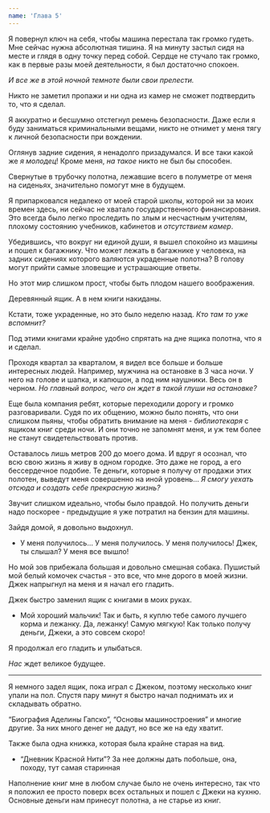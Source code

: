 ```yaml
---
name: 'Глава 5'
---
```


Я повернул ключ на себя, чтобы машина перестала так громко гудеть. Мне сейчас нужна абсолютная тишина. Я на минуту
застыл сидя на месте и глядя в одну точку перед собой. Сердце не стучало так громко, как в первые разы моей
деятельности, я был достаточно спокоен.

_И все же в этой ночной темноте были свои прелести._

Никто не заметил пропажи и ни одна из камер не сможет подтвердить то, что я сделал.

Я аккуратно и бесшумно отстегнул ремень безопасности. Даже если я буду заниматься криминальными вещами, никто не отнимет
у меня тягу к личной безопасности при вождении.

Оглянув задние сидения, я ненадолго призадумался. И все таки какой же _я молодец_! Кроме меня, _на такое_ никто не был
бы способен.

Свернутые в трубочку полотна, лежавшие всего в полуметре от меня на сиденьях, значительно помогут мне в будущем.

Я припарковался недалеко от моей старой школы, которой ни за моих времен здесь, ни сейчас не хватало государственного
финансирования. Это всегда было легко проследить по злым и несчастным учителям, плохому состоянию учебников, кабинетов и
_отсутствием камер_.

Убедившись, что вокруг ни единой души, я вышел спокойно из машины и пошел к багажнику. Что может лежать в багажнике у
человека, на задних сидениях которого валяются украденные полотна? В голову могут прийти самые зловещие и устрашающие
ответы.

Но этот мир слишком прост, чтобы быть плодом нашего воображения.

Деревянный ящик. А в нем книги накиданы.

Кстати, тоже украденные, но это было неделю назад. _Кто там то уже вспомнит?_

Под этими книгами крайне удобно спрятать на дне ящика полотна, что я и сделал.

Проходя квартал за кварталом, я видел все больше и больше интересных людей. Например, мужчина на остановке в 3 часа ночи.
У него на голове и шапка, и капюшон, а под ним наушники. Весь он в черном. _Но главный вопрос, чего он ждет в такой
глуши на остановке?_

Еще была компания ребят, которые переходили дорогу и громко разговаривали. Судя по их общению, можно было понять, что они
слишком пьяны, чтобы обратить внимание на меня - _библиотекаря_ с ящиком книг среди ночи. И они точно не запомнят меня,
и уж тем более не станут свидетельствовать против.

Оставалось лишь метров 200 до моего дома. И вдруг я осознал, что всю свою жизнь я живу в одном городке. Это даже не
город, а его бессердечное подобие. Те деньги, которые я получу от продажи этих полотен, выведут меня совершенно на иной
уровень… _Я смогу уехать отсюда и создать себе прекрасную жизнь?_

Звучит слишком идеально, чтобы было правдой. Но получить деньги надо поскорее - предыдущие я уже потратил на бензин для
машины.

Зайдя домой, я довольно выдохнул.

- У меня получилось… У меня получилось. У меня получилось! Джек, ты слышал? У меня все вышло!

Но мой зов прибежала большая и довольно смешная собака. Пушистый мой белый комочек счастья - это все, что мне дорого в
моей жизни. Джек напрыгнул на меня и я начал его гладить.

Джек быстро заменил ящик с книгами в моих руках.

- Мой хороший мальчик! Так и быть, я куплю тебе самого лучшего корма и лежанку. Да, лежанку! Самую мягкую! Как только
  получу деньги, Джеки, а это совсем скоро!

Я продолжал его гладить и улыбаться.

_Нас_ ждет великое будущее.

---

Я немного задел ящик, пока играл с Джеком, поэтому несколько книг упали на пол. Спустя пару минут я быстро начал
поднимать их и складывать обратно.

“Биография Аделины Гапско”, “Основы машиностроения” и многие другие. За них много денег не дадут, но все же на еду
хватит.

Также была одна книжка, которая была крайне старая на вид.

- “Дневник Красной Нити”? За нее должны дать побольше, она, походу, тут самая старинная

Наполнение книг мне в любом случае было не очень интересно, так что я положил ее просто поверх всех остальных и пошел с
Джеки на кухню. Основные деньги нам принесут полотна, а не старье из книг. 
